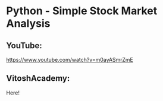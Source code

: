 # Python - Simple Stock Market Analysis

## YouTube:
https://www.youtube.com/watch?v=m0ayASmrZmE

## VitoshAcademy:
Here!
